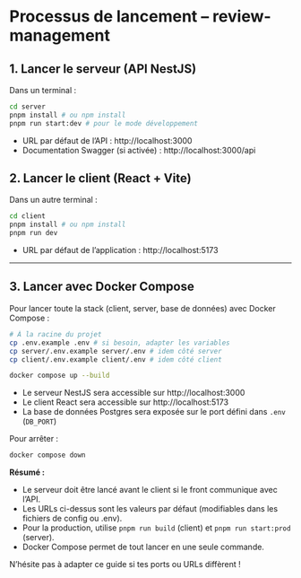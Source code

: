 # Processus de lancement – review-management

## 1. Lancer le serveur (API NestJS)

Dans un terminal :

```bash
cd server
pnpm install # ou npm install
pnpm run start:dev # pour le mode développement
```

- URL par défaut de l’API : http://localhost:3000
- Documentation Swagger (si activée) : http://localhost:3000/api

## 2. Lancer le client (React + Vite)

Dans un autre terminal :

```bash
cd client
pnpm install # ou npm install
pnpm run dev
```

- URL par défaut de l’application : http://localhost:5173

---

## 3. Lancer avec Docker Compose

Pour lancer toute la stack (client, server, base de données) avec Docker Compose :

```bash
# À la racine du projet
cp .env.example .env # si besoin, adapter les variables
cp server/.env.example server/.env # idem côté server
cp client/.env.example client/.env # idem côté client

docker compose up --build
```

- Le serveur NestJS sera accessible sur http://localhost:3000
- Le client React sera accessible sur http://localhost:5173
- La base de données Postgres sera exposée sur le port défini dans `.env` (`DB_PORT`)

Pour arrêter :
```bash
docker compose down
```

**Résumé :**
- Le serveur doit être lancé avant le client si le front communique avec l’API.
- Les URLs ci-dessus sont les valeurs par défaut (modifiables dans les fichiers de config ou .env).
- Pour la production, utilise `pnpm run build` (client) et `pnpm run start:prod` (server).
- Docker Compose permet de tout lancer en une seule commande.

N’hésite pas à adapter ce guide si tes ports ou URLs diffèrent !
